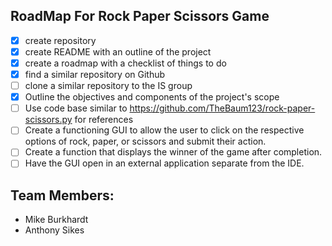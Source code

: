## RoadMap For Rock Paper Scissors Game 
- [X] create repository
- [X] create README with an outline of the project
- [X] create a roadmap with a checklist of things to do
- [X] find a similar repository on Github
- [ ] clone a similar repository to the IS group
- [X] Outline the objectives and components of the project's scope
- [ ] Use code base similar to https://github.com/TheBaum123/rock-paper-scissors.py for references
- [ ] Create a functioning GUI to allow the user to click on the respective options of rock, paper, or scissors and submit their action.
- [ ] Create a function that displays the winner of the game after completion.
- [ ] Have the GUI open in an external application separate from the IDE.
## Team Members:
* Mike Burkhardt
* Anthony Sikes
